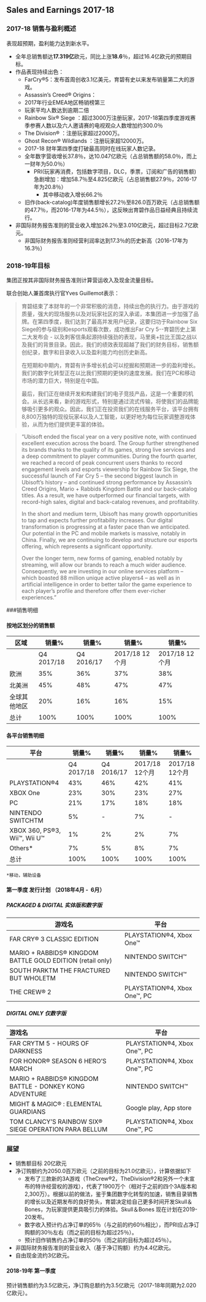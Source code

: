 ## Sales and Earnings 2017-18

### 2017-18 销售与盈利概述

表现超预期，盈利能力达到新水平。

- 全年总销售额达**17.319亿**欧元，同比上涨**18.6**％，超过16.4亿欧元的预期目标。 
- 作品表现持续出色：
  - FarCry®5：发布首周创收3.1亿美元，育碧有史以来发布销量第二大的游戏。
  -  Assassin’s Creed® Origins：
    -  2017年行业EMEA地区畅销榜第三
    - 玩家平均人数达到逾期二倍
  - Rainbow Six® Siege ：超过3000万注册玩家，2017-18第四季度游戏赛季参赛人数以及六人邀请赛的电视观众人数增加约300.0％
  - The Division® ：注册玩家超过2000万。
  - Ghost Recon® Wildlands ：注册玩家超12000万。
  - 2017-18 财年第四季度打破最高同时在线玩家人数记录。
  - 全年数字营收增长37.8％，达10.047亿欧元（占总销售额的58.0％，而上一财年为50.0％）
    - PRI(玩家再消费，包括数字项目，DLC，季票，订阅和广告的销售额)急剧增加：增加58.7％至4.825亿欧元（占总销售额27.9％，2016-17年为20.8％）
      - 其中移动收入增长66.2％
  - 旧作(back-catalog)年度销售额增长27.2％至826.0百万欧元（占总销售额的47.7％，而2016-17年为44.5％），这反映出育碧作品日益经典且持续流行。
- 非国际财务报告准则的营业收入增加26.2％至3.010亿欧元，超过目标2.7亿欧元。
  - 非国际财务报告准则经营利润率达到17.3％的历史新高（2016-17年为16.3％）

### 2018-19年目标 

集团正按其非国际财务报告准则计算营运收入及现金流量目标。

联合创始人兼首席执行官Yves Guillemot表示：

> 育碧结束了本财年的一个非常积极的消息，持续出色的执行力。由于游戏的质量，强大的现场服务以及对玩家社区的深入承诺，本集团进一步加强了品牌。在第四季度，我们达到了最高并发用户纪录，这要归功于Rainbow Six Siege的参与级别和esports观看次数，成功推出Far Cry 5--育碧历史上第二大发布会 - 以及刺客信条起源持续强劲的表现，马里奥+拉比王国之战以及我们的背景目录。因此，我们的绩效表现超越了我们的财务目标，销售额创纪录，数字和目录收入以及盈利能力均创历史新高。
>
> 在短期和中期内，育碧有许多增长机会可以挖掘和预期进一步的盈利增长。我们的数字化转型正在以比我们预期的更快的速度发展。我们在PC和移动市场的潜力巨大，特别是在中国。
>
> 最后，我们正在继续开发和构建我们的电子竞技产品，这是一个重要的机会。从长远来看，新的游戏形式，特别是通过流式传输，将使我们的品牌能够吸引更多的观众。因此，我们正在投资我们的在线服务平台，该平台拥有8,800万独特的现役玩家4以及人工智能，以更好地为每位玩家调整游戏体验，从而为他们提供更丰富的体验。

> “Ubisoft ended the fiscal year on  a very positive note, with continued excellent execution across the board. The Group further  strengthened its brands thanks to the quality of its games, strong live services and a deep  commitment to player communities. During the fourth quarter, we reached a record of peak  concurrent users thanks to record engagement levels and esports viewership for Rainbow Six  Siege, the successful launch of Far Cry 5 – the second biggest launch in Ubisoft’s history – and  continued strong performance by Assassin’s Creed Origins, Mario + Rabbids Kingdom Battle and  our back-catalog titles. As a result, we have outperformed our financial targets, with record-high  sales, digital and back-catalog revenues, and profitability.  
>
> In the short and medium term, Ubisoft has many growth opportunities to tap and expects further  profitability increases. Our digital transformation is progressing at a faster pace than we  anticipated. Our potential in the PC and mobile markets is massive, notably in China. Finally, we  are continuing to develop and structure our esports offering, which represents a significant  opportunity. 
>
>  Over the longer term, new forms of gaming, enabled notably by streaming, will allow our brands  to reach a much wider audience. Consequently, we are investing in our online services platform  – which boasted 88 million unique active players4 – as well as in artificial intelligence in order to  better tailor the game experience to each player’s profile and therefore offer them ever-richer  experiences.”

###销售明细

#### 按地区划分的销售额

| 区域         | 销量%      | 销量%      | 销量%           | 销量%          |
| ------------ | ---------- | ---------- | --------------- | -------------- |
|              | Q4 2017/18 | Q4 2016/17 | 2017/18  12个月 | 2017/18 12个月 |
| 欧洲         | 35%        | 36%        | 37%             | 38%            |
| 北美洲       | 45%        | 48%        | 47%             | 47%            |
| 全球其他地区 | 20%        | 16%        | 16%             | 15%            |
| 总计         | 100%       | 100%       | 100%            | 100%           |

#### 各平台销售明细

| 平台                         | 销量%      | 销量%      | 销量%           | 销量%          |
| ---------------------------- | ---------- | ---------- | --------------- | -------------- |
|                              | Q4 2017/18 | Q4 2016/17 | 2017/18  12个月 | 2017/18 12个月 |
| PLAYSTATION®4                | 43%        | 46%        | 42%             | 41%            |
| XBOX One                     | 23%        | 30%        | 23%             | 27%            |
| PC                           | 21%        | 17%        | 18%             | 18%            |
| NINTENDO SWITCHTM            | 5%         | -          | 7%              | -              |
| XBOX 360, PS®3, Wii™, Wii U™ | 1%         | 2%         | 2%              | 7%             |
| Others*                      | 7%         | 5%         | 8%              | 7%             |
| 总计                         | 100%       | 100%       | 100%            | 100%           |

`*移动，辅助设备`

#### 第一季度 发行计划 **（2018年4月 -  6月）** 

##### PACKAGED & DIGITAL 实体版和数字版

| 游戏名                                                     | 平台                         |
| ---------------------------------------------------------- | ---------------------------- |
| FAR CRY® 3 CLASSIC EDITION                                 | PLAYSTATION®4, Xbox One™     |
| MARIO + RABBIDS® KINGDOM BATTLE GOLD EDITION (retail only) | NINTENDO SWITCH™             |
| SOUTH PARKTM THE FRACTURED BUT WHOLETM                     | NINTENDO SWITCH™             |
| THE CREW® 2                                                | PLAYSTATION®4, Xbox One™, PC |

##### DIGITAL ONLY  仅数字版

| 游戏名                                                  | 平台                         |
| :------------------------------------------------------ | ---------------------------- |
| FAR CRYTM 5 - HOURS OF DARKNESS                         | PLAYSTATION®4, Xbox One™, PC |
| FOR HONOR® SEASON 6 HERO’S MARCH                        | PLAYSTATION®4, Xbox One™, PC |
| MARIO + RABBIDS® KINGDOM BATTLE - DONKEY KONG ADVENTURE | NINTENDO SWITCH™             |
| MIGHT & MAGIC® : ELEMENTAL GUARDIANS                    | Google play, App store       |
| TOM CLANCY’S RAINBOW SIX® SIEGE OPERATION PARA BELLUM   | PLAYSTATION®4, Xbox One™, PC |

### 展望

- 销售额目标 20亿欧元
- 净订购额约为2050.0百万欧元（之前的目标为21.0亿欧元），计算依据如下
  - 发布了三款新的3A游戏（TheCrew®2，TheDivision®2和另外一个未宣布的特许经营权的游戏），代表了1900万个（相对于之前的四个3A版本和2,300万）。根据以前的做法，鉴于集团数字化转型的加速，销售目录销售的增长以及近期发布的良好势头，育碧决定给自己更多时间开发Skull＆Bones，为玩家提供更具吸引力的体验。Skull＆Bones 现在计划在2019-20发布。
  - 数字收入预计约占净订单的65％（与之前的约60％相比），而PRI应占净订购额的30％左右（而之前的目标为超过25％）。
  - 预计旧作销售约占净订单的50％（而之前的目标为超过45％）。
- 非国际财务报告准则的营业收入（基于净订购额）约为4.4亿欧元。
- 自由现金流约3亿欧元。

#### **2018-19年** 第一季度

预计销售额约为3.5亿欧元，净订购总额约为3.5亿欧元（2017-18年同期为2.020亿欧元）。